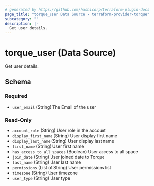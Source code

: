 ```yaml
---
# generated by https://github.com/hashicorp/terraform-plugin-docs
page_title: "torque_user Data Source - terraform-provider-torque"
subcategory: ""
description: |-
  Get user details.
---
```


# torque_user (Data Source)

Get user details.



<!-- schema generated by tfplugindocs -->
## Schema

### Required

- `user_email` (String) The Email of the user

### Read-Only

- `account_role` (String) User role in the account
- `display_first_name` (String) User display first name
- `display_last_name` (String) User display last name
- `first_name` (String) User first name
- `has_access_to_all_spaces` (Boolean) User access to all space
- `join_date` (String) User joined date to Torque
- `last_name` (String) User last name
- `permissions` (List of String) User permissions list
- `timezone` (String) User timezone
- `user_type` (String) User type
